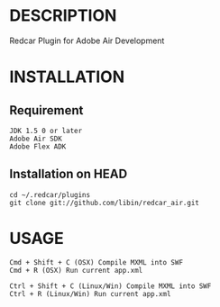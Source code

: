 DESCRIPTION
===========

Redcar Plugin for Adobe Air Development

INSTALLATION
============

Requirement
-----------

    JDK 1.5 0 or later
    Adobe Air SDK
    Adobe Flex ADK

Installation on HEAD
--------------------

    cd ~/.redcar/plugins
    git clone git://github.com/libin/redcar_air.git

USAGE
=====

    Cmd + Shift + C (OSX) Compile MXML into SWF
    Cmd + R (OSX) Run current app.xml

    Ctrl + Shift + C (Linux/Win) Compile MXML into SWF
    Ctrl + R (Linux/Win) Run current app.xml
